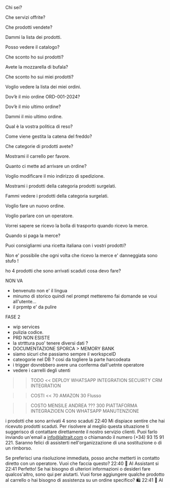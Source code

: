 Chi sei?

Che servizi offrite?

Che prodotti vendete?

Dammi la lista dei prodotti.

Posso vedere il catalogo?

Che sconto ho sui prodotti?

Avete la mozzarella di bufala?

Che sconto ho sui miei prodotti?

Voglio vedere la lista dei miei ordini.

Dov’è il mio ordine ORD-001-2024?

Dov’è il mio ultimo ordine?

Dammi il mio ultimo ordine.

Qual è la vostra politica di reso?

Come viene gestita la catena del freddo?

Che categorie di prodotti avete?

Mostrami il carrello per favore.

Quanto ci mette ad arrivare un ordine?

Voglio modificare il mio indirizzo di spedizione.

Mostrami i prodotti della categoria prodotti surgelati.

Fammi vedere i prodotti della categoria surgelati.

Voglio fare un nuovo ordine.

Voglio parlare con un operatore.

Vorrei sapere se ricevo la bolla di trasporto quando ricevo la merce.

Quando si paga la merce?

Puoi consigliarmi una ricetta italiana con i vostri prodotti?

Non e' possibile che ogni volta che ricevo la merce e' danneggiata sono stufo !

ho 4 prodotti che sono arrivati scaduti cosa devo fare?

NON VA

- benvenuto non e' il lingua
- minumo di storico quindi nel prompt metteremo fai domande se voui all'utente...
- il prpmtp e' da pulire

FASE 2

- wip services
- pulizia codice.
- PRD NON ESISTE
- la strtttura puo' tenere diversi dati ?
- DOCUMENTAZIONE SPORCA > MEMORY BANK
- siamo sicuri che passiamo sempre il workspceID
- cateogorie nel DB ? cosi da togliere la parte harcodeata
- i trigger dovrebbero avere una conferma dall'uetnte operatore
- vedere i carrelli degli utenti

> > TODO <<
> > DEPLOY
> > WHATSAPP INTEGRATION
> > SECUIRTY
> > CRM INTEGRATION

> > COSTI <<
> > 70 AMAZON
> > 30 Flusso

> > COSTO MENSILE ANDREA ??? 300
> > PIATTAFORMA
> > INTEGRAZIOEN CON WHATSAPP
> > MANUTENZIONE

i prodotti che sono arrivati 4 sono scaduti
22:40
Mi dispiace sentire che hai ricevuto prodotti scaduti. Per risolvere al meglio questa situazione ti suggerisco di contattare direttamente il nostro servizio clienti. Puoi farlo inviando un'email a info@laltrait.com o chiamando il numero (+34) 93 15 91 221. Saranno felici di assisterti nell'organizzazione di una sostituzione o di un rimborso.

Se preferisci una risoluzione immediata, posso anche metterti in contatto diretto con un operatore. Vuoi che faccia questo?
22:40
🤖 AI Assistant
si
22:41
Perfetto! Se hai bisogno di ulteriori informazioni o desideri fare qualcos'altro, sono qui per aiutarti. Vuoi forse aggiungere qualche prodotto al carrello o hai bisogno di assistenza su un ordine specifico? 🛍️
22:41
🤖 AI
